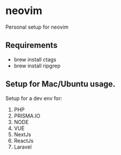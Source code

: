 # neovim
Personal setup for neovim

## Requirements

- brew install ctags
- brew install ripgrep

## Setup for Mac/Ubuntu usage.

Setup for a dev env for:

1. PHP
2. PRISMA.IO
3. NODE
4. VUE
5. NextJs
6. ReactJs
7. Laravel

